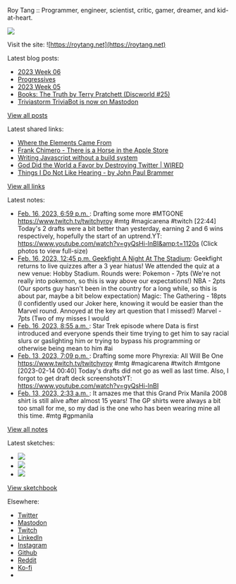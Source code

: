 Roy Tang :: Programmer, engineer, scientist, critic, gamer, dreamer, and kid-at-heart.

![](https://roytang.net/static/img/profile.jpg)

Visit the site: ![https://roytang.net](https://roytang.net)

Latest blog posts:

- [2023 Week 06](https://roytang.net/2023/02/2023-week-06/)
- [Progressives](https://roytang.net/2023/02/progressives/)
- [2023 Week 05](https://roytang.net/2023/02/2023-week-05/)
- [Books: The Truth by Terry Pratchett (Discworld #25)](https://roytang.net/2023/02/the-truth/)
- [Triviastorm TriviaBot is now on Mastodon](https://roytang.net/2023/02/triviastorm-mastodon/)

[View all posts](https://roytang.net/blog)

Latest shared links:

- [Where the Elements Came From](https://roytang.net/2023/02/0561d05381b0a523aa90fb588a03773a/)
- [Frank Chimero - There is a Horse in the Apple Store](https://roytang.net/2023/02/76f86c2a44a084f947e6d4b909b7e88f/)
- [Writing Javascript without a build system](https://roytang.net/2023/02/027d8ba9041b7bd9c670b9124f800b7b/)
- [God Did the World a Favor by Destroying Twitter | WIRED](https://roytang.net/2023/02/814329a0bb9578607a859009e541c0a4/)
- [Things I Do Not Like Hearing - by John Paul Brammer](https://roytang.net/2023/02/2992bbba9ff151f059b819840f2f31e1/)

[View all links](https://roytang.net/links)

Latest notes:

- [Feb. 16, 2023, 6:59 p.m. ](https://roytang.net/2023/02/a6272866a0fa26ec091892883001646b/): Drafting some more #MTGONE https://www.twitch.tv/twitchyroy #mtg #magicarena #twitch [22:44] Today&#x27;s 2 drafts were a bit better than yesterday, earning 2 and 6 wins respectively, hopefully the start of an uptrend.YT: https://www.youtube.com/watch?v=gyQsHi-lnBI&amp;t=1120s (Click photos to view full-size)
- [Feb. 16, 2023, 12:45 p.m. Geekfight A Night At The Stadium](https://roytang.net/2023/02/geekfight-hobby-stadium/): Geekfight returns to live quizzes after a 3 year hiatus! We attended the quiz at a new venue: Hobby Stadium. Rounds were: Pokemon - 7pts (We&#x27;re not really into pokemon, so this is way above our expectations!) NBA - 2pts (Our sports guy hasn&#x27;t been in the country for a long while, so this is about par, maybe a bit below expectation) Magic: The Gathering - 18pts (I confidently used our Joker here, knowing it would be easier than the Marvel round. Annoyed at the key art question that I missed!) Marvel - 7pts (Two of my misses I would
- [Feb. 16, 2023, 8:55 a.m. ](https://roytang.net/2023/02/5d0e6212d3a1c1f6cd08520bc7d65fe0/): Star Trek episode where Data is first introduced and everyone spends their time trying to get him to say racial slurs or gaslighting him or trying to bypass his programming or otherwise being mean to him #ai
- [Feb. 13, 2023, 7:09 p.m. ](https://roytang.net/2023/02/de253a8fd9a79550c408a37860cb4708/): Drafting some more Phyrexia: All Will Be One https://www.twitch.tv/twitchyroy #mtg #magicarena #twitch #mtgone [2023-02-14 00:40] Today&#x27;s drafts did not go as well as last time. Also, I forgot to get draft deck screenshotsYT: https://www.youtube.com/watch?v=gyQsHi-lnBI
- [Feb. 13, 2023, 2:33 a.m. ](https://roytang.net/2023/02/7451037fb675310a979a4d075a004a0a/): It amazes me that this Grand Prix Manila 2008 shirt is still alive after almost 15 years! The GP shirts were always a bit too small for me, so my dad is the one who has been wearing mine all this time. #mtg #gpmanila

[View all notes](https://roytang.net/notes)

Latest sketches:


- ![](https://roytang.net/media/cache/3c/da/3cda657c471879c3cfa81b898b810cd6.jpg)
- ![](https://roytang.net/media/cache/a2/60/a260eacc913ee7c542024b154923702f.jpg)
- ![](https://roytang.net/media/cache/e0/88/e0888b7f7a1e342aba8cced2a0784cc4.jpg)

[View sketchbook](https://roytang.net/albums/sketchbook)


Elsewhere:

- [Twitter](https://twitter.com/roytang)
- [Mastodon](https://indieweb.social/@roytang)
- [Twitch](https://twitch.tv/twitchyroy)
- [LinkedIn](https://www.linkedin.com/in/roytang)
- [Instagram](https://instagram.com/roytang0400)
- [Github](https://github.com/roytang)
- [Reddit](https://reddit.com/u/hungryroy)
- [Ko-fi](https://ko-fi.com/roytang)
- [](mailto:hello@roytang.net)
